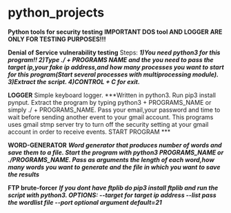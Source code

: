 # python_projects
**Python tools for security testing**
**IMPORTANT DOS tool AND LOGGER ARE ONLY FOR TESTING PURPOSES!!!**

**Denial of Service vulnerability testing**
Steps:
***1)You need python3 for this program!!
2)Type ./ + PROGRAMS NAME and the you need to pass the target ip,your fake ip address,and how many processes you want to start 
for this program(Start several processes with multiprocessing module).
3)Extract the script.
4)CONTROL + C for exit.***

**LOGGER**
Simple keyboard logger.
***Written in python3.
Run pip3 install pynput.
Extract the program by typing python3 + PROGRAMS_NAME or simply ./ + PROGRAMS_NAME.
Pass your email,your password and time to wait before sending another event to your gmail account.
This programs uses gmail stmp server try to turn off the security setting at your gmail account in order to receive events.
START PROGRAM ***

**WORD-GENERATOR**
***Word generator that produces number of words and save them to a file.
Start the program with python3 PROGRAMS_NAME or ./PROGRAMS_NAME.
Pass as arguments the length of each word,how many words you want to generate and the file in which you want to save the results***

**FTP brute-forcer**
***If you dont have ftplib do pip3 install ftplib and run the script with python3.
OPTIONS:
--target for target ip address
--list pass the wordlist file
--port optional argument default=21***





